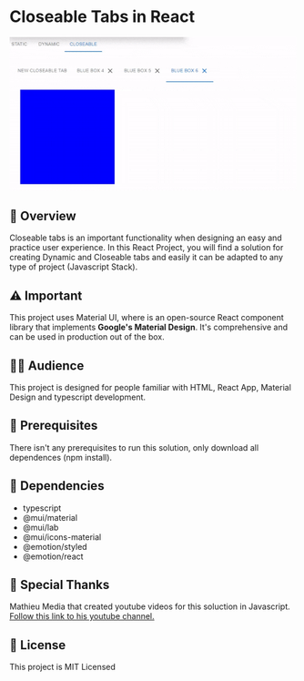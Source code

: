 # Closeable Tabs in React
![Closeable Tabs](images/CloseableTabs.gif)

## :eyes: Overview
Closeable tabs is an important functionality when designing an easy and practice user experience.
In this React Project, you will find a solution for creating Dynamic and Closeable tabs and easily
it can be adapted to any type of project (Javascript Stack).

## :warning: Important
This project uses Material UI, where is an open-source React component library that implements **Google's Material Design**. It's comprehensive and can be used in production out of the box.

## :technologist: Audience
This project is designed for people familiar with HTML, React App, Material Design and typescript development.

## :triangular_flag_on_post: Prerequisites
There isn't any prerequisites to run this solution, only download all dependences (npm install).


## :hammer: Dependencies
- typescript
- @mui/material
- @mui/lab
- @mui/icons-material
- @emotion/styled
- @emotion/react


## :clap: Special Thanks
Mathieu Media that created youtube videos for this soluction in Javascript.
[Follow this link to his youtube channel.](https://www.youtube.com/@MathieuMedia) 


## :page_facing_up: License
This project is MIT Licensed

